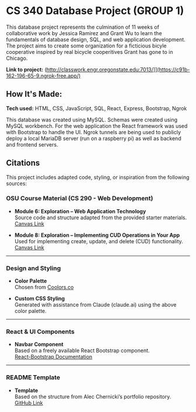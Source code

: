 # CS 340 Database Project (GROUP 1)
This database project represents the culmination of 11 weeks of collaborative work by Jessica Ramirez and Grant Wu to learn the fundamentals of database design, SQL, and web application development. The project aims to create some organization for a ficticious bicyle cooperative inspired by real bicycle cooperitives Grant has gone to in Chicago.

**Link to project:** (http://classwork.engr.oregonstate.edu:7013/]](https://c91b-162-196-65-9.ngrok-free.app/)

## How It's Made:

**Tech used:** HTML, CSS, JavaScript, SQL, React, Express, Bootstrap, Ngrok

This database was created using MySQL. Schemas were created using MySQL workbench. For the web application the React framework was used with Bootstrap to handle the UI. Ngrok tunnels are being used to publicly deploy a local MariaDB server (run on a raspberry pi) as well as backend and frontend servers.

## Citations

This project includes adapted code, styling, or inspiration from the following sources:

### OSU Course Material (CS 290 - Web Development)

- **Module 6: Exploration – Web Application Technology**  
  Source code and structure adapted from the provided starter materials.  
  [Canvas Link](https://canvas.oregonstate.edu/courses/1999601/pages/exploration-web-application-technology-2?module_item_id=25352948)

- **Module 8: Exploration – Implementing CUD Operations in Your App**  
  Used for implementing create, update, and delete (CUD) functionality.  
  [Canvas Link](https://canvas.oregonstate.edu/courses/1999601/pages/exploration-implementing-cud-operations-in-your-app?module_item_id=25352968)

---

### Design and Styling

- **Color Palette**  
  Chosen from [Coolors.co](https://coolors.co/palette/000000-14213d-fca311-e5e5e5-ffffff)

- **Custom CSS Styling**  
  Generated with assistance from Claude (claude.ai) using the above color palette.

---

### React & UI Components

- **Navbar Component**  
  Based on a freely available React Bootstrap component.  
  [React-Bootstrap Documentation](https://react-bootstrap.netlify.app/docs/components/navs)

---

### README Template

- **Template**  
  Based on the structure from Alec Chernicki’s portfolio repository.  
  [GitHub Link](https://github.com/alec-chernicki/portfolio-template/blob/master/README.md)





